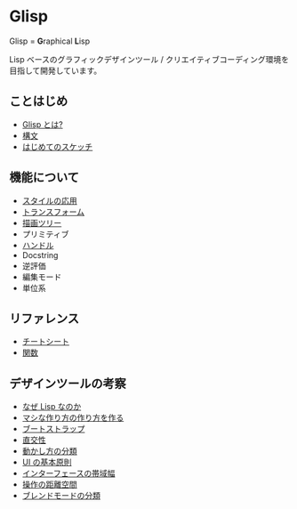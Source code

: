 # Glisp

Glisp = **G**raphical **L**isp

Lisp ベースのグラフィックデザインツール / クリエイティブコーディング環境を目指して開発しています。

<h2>ことはじめ</h2>

- [Glisp とは?](about)
- [構文](syntax)
- [はじめてのスケッチ](get-started)

<h2>機能について</h2>

- [スタイルの応用](styles)
- [トランスフォーム](transform)
- [描画ツリー](draw-tree)
- プリミティブ
- [ハンドル](defining-handle)
- Docstring
- 逆評価
- 編集モード
- 単位系

<h2>リファレンス</h2>

- [チートシート](cheatsheet)
- [関数](ref)

<h2>デザインツールの考察</h2>

- [なぜ Lisp なのか](why-lisp)
- [マシな作り方の作り方を作る](https://baku89.com/2020/06/26/c-activity)
- [ブートストラップ](bootstrapping ':disabled')
- [直交性](orthogonality)
- [動かし方の分類](classification-of-animating)
- [UI の基本原則](principles)
- [インターフェースの帯域幅](bandwidth ':disabled')
- [操作の距離空間](distance-space ':disabled')
- [ブレンドモードの分類](blend-modes)
